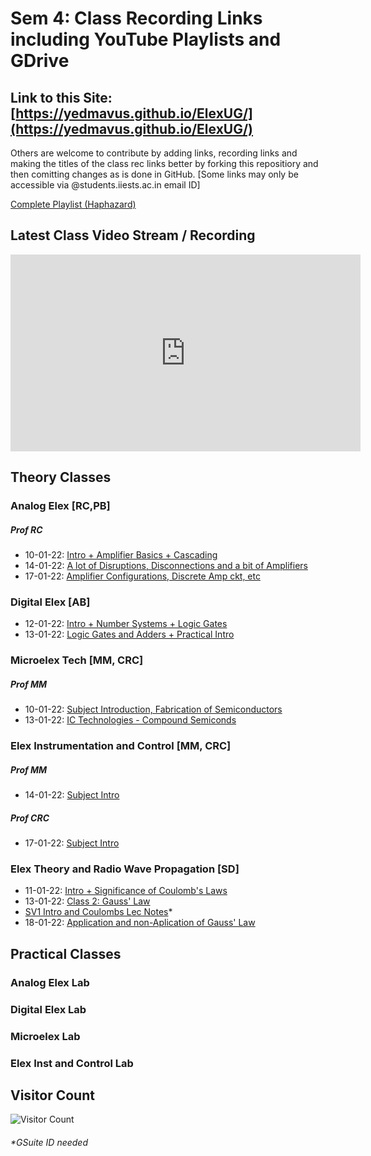 # Sem 4: Class Recording Links including YouTube Playlists and GDrive 

## Link to this Site: [https://yedmavus.github.io/ElexUG/](https://yedmavus.github.io/ElexUG/)


Others are welcome to contribute by adding links, recording links and making the titles of the class rec links better by forking this repositiory and then comitting changes as is done in GitHub.
[Some links may only be accessible via @students.iiests.ac.in email ID]

[Complete Playlist (Haphazard)](https://www.youtube.com/playlist?list=PLY70atkmIfpOF_SEZL1h6ubCxGF-K3kfB)
## Latest Class Video Stream / Recording

<iframe width="560" height="315" src="https://www.youtube.com/embed/videoseries?list=PLY70atkmIfpOF_SEZL1h6ubCxGF-K3kfB" title="YouTube video player" frameborder="0" allow="accelerometer; clipboard-write;
gyroscope; encrypted-media; picture-in-picture" allowfullscreen></iframe>


## Theory Classes

### Analog Elex [RC,PB]

##### Prof RC
- 10-01-22: [Intro + Amplifier Basics + Cascading](https://www.youtube.com/watch?v=5-rYFTE1hwE)
- 14-01-22: [A lot of Disruptions, Disconnections and a bit of Amplifiers](https://youtu.be/aQ3OY9YpyEU&t=36m12s)
- 17-01-22: [Amplifier Configurations, Discrete Amp ckt, etc](https://youtu.be/S2yNNsj64Ts)

### Digital Elex [AB]
- 12-01-22: [Intro + Number Systems + Logic Gates](https://youtu.be/3oPHJGOTcOk)
- 13-01-22: [Logic Gates and Adders + Practical Intro](https://youtu.be/T9Wfk50bEbM)

### Microelex Tech [MM, CRC]
##### Prof MM
- 10-01-22: [Subject Introduction, Fabrication of Semiconductors](https://youtu.be/9Jphyr-i1VA)
- 13-01-22: [IC Technologies - Compound Semiconds](https://youtu.be/2qcF069PvRw)

### Elex Instrumentation and Control [MM, CRC]
##### Prof MM
- 14-01-22: [Subject Intro](https://youtu.be/6TdLCencZBM)


##### Prof CRC
- 17-01-22: [Subject Intro](https://youtu.be/04s57H933Ew)

### Elex Theory and Radio Wave Propagation [SD]
  - 11-01-22: [Intro + Significance of Coulomb's Laws](https://youtu.be/grvNB2cYeK8)
  - 13-01-22: [Class 2: Gauss' Law](https://youtu.be/R2pdv91rW2s)
  - [SV1 Intro and Coulombs Lec Notes](https://drive.google.com/file/d/1CbfOqxALnAGA4l4guQDsS0K2fNQ5qxT-/view?usp=sharing)*
  - 18-01-22: [Application and non-Aplication of Gauss' Law](https://youtu.be/Ho11EwMpV6o)


## Practical Classes

### Analog Elex Lab

### Digital Elex Lab

### Microelex Lab

### Elex Inst and Control Lab








## Visitor Count
![Visitor Count](https://profile-counter.glitch.me/yedmavus/count.svg)

###### *GSuite ID needed
